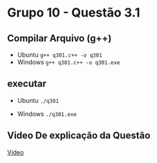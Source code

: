 
# Grupo 10 - Questão 3.1

## Compilar Arquivo (g++)

- Ubuntu
```g++ q301.c++ -o q301```
- Windows
```g++ q301.c++ -o q301.exe```

## executar

- Ubuntu
```./q301```

- Windows
```./q301.exe```

## Video De explicação da Questão

[Video](video/explicacao.mp4)
